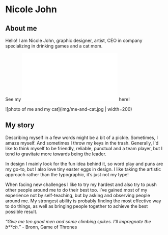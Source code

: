 # Nicole John

## About me

Hello! I am Nicole John, graphic designer, artist, CEO in company specializing in drinking games and a cat mom.

See my ![current project](case-study.md) here!

![photo of me and my cat](img/me-and-cat.jpg | width=200)

## My story

Describing myself in a few words might be a bit of a pickle. Sometimes, I amaze myself. And sometimes I throw my keys in the trash. Generally, I'd like to think myself to be friendly, reliable, punctual and a team player, but I tend to gravitate more towards being the leader.

In design I mainly look for the fun idea behind it, so word play and puns are my go-to, but I also love tiny easter eggs in design. I like taking the artistic approach rather than the typographic, it’s just not my type!

When facing new challenges I like to try my hardest and also try to push other people around me to do their best too. I’ve gained most of my experience not by self-teaching, but by asking and observing people around me. My strongest ability is probably finding the most effective way to do things, as well as bringing people together to achieve the best possible result.

*“Give me ten good men and some climbing spikes. I’ll impregnate the b**ch.”* - Bronn, Game of Thrones

